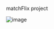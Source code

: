 matchFlix project


![image](https://user-images.githubusercontent.com/103333502/191582420-497c4117-09ff-4b0a-ba54-3db2da08d336.png)

